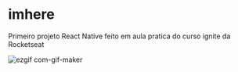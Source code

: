 # imhere
 Primeiro projeto React Native feito em aula pratica do curso ignite da Rocketseat

![ezgif com-gif-maker](https://user-images.githubusercontent.com/117425973/200335224-516602b3-fb0f-4a66-9a76-6980628818eb.gif)
